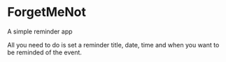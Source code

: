 # ForgetMeNot

A simple reminder app

All you need to do is set a reminder title, date, time and when you want to be reminded of the event.
